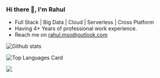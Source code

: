 ### Hi there 👋, I'm Rahul
  
  - Full Stack | Big Data | Cloud | Serverless | Cross Platform
  - Having 4+ Years of professional work experience. 
  - Reach me on rahul.mso@outlook.com
      


<!--
**rahul-yr/rahul-yr** is a ✨ _special_ ✨ repository because its `README.md` (this file) appears on your GitHub profile.

Here are some ideas to get you started:

- 🔭 I’m currently working on ...
- 🌱 I’m currently learning ...
- 👯 I’m looking to collaborate on ...
- 🤔 I’m looking for help with ...
- 💬 Ask me about ...
- 📫 How to reach me: ...
- 😄 Pronouns: ...
- ⚡ Fun fact: ...
-->

![Github stats](https://github-readme-stats.vercel.app/api?username=rahul-yr&theme=highcontrast&show_icons=true&include_all_commits=true&show_owner=true&count_private=true)

![Top Languages Card](https://github-readme-stats.vercel.app/api/top-langs/?username=rahul-yr&layout=compact)

![](https://komarev.com/ghpvc/?username=rahul-yr)
